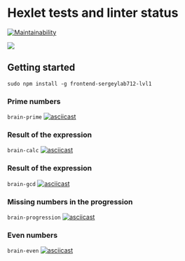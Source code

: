 # Hexlet tests and linter status
[![Maintainability](https://api.codeclimate.com/v1/badges/a99a88d28ad37a79dbf6/maintainability)](https://codeclimate.com/github/sergey712lab/frontend-project-lvl1/maintainability)

<img src="https://github.com/sergey712lab/frontend-project-lvl1/workflows/CI/badge.svg" />

## Getting started
```sudo npm install -g frontend-sergeylab712-lvl1```

### Prime numbers
```brain-prime```
[![asciicast](https://asciinema.org/a/8ifgKEwpMSwTzjP3KmD3Unl48.svg)](https://asciinema.org/a/8ifgKEwpMSwTzjP3KmD3Unl48)

### Result of the expression
```brain-calc```
[![asciicast](https://asciinema.org/a/TmcE1vLekuK67DGnkLU0HeQpd.svg)](https://asciinema.org/a/TmcE1vLekuK67DGnkLU0HeQpd)

### Result of the expression
```brain-gcd```
[![asciicast](https://asciinema.org/a/nElvQTov3D4HZ8ExMRNxAaxWq.svg)](https://asciinema.org/a/nElvQTov3D4HZ8ExMRNxAaxWq)

### Missing numbers in the progression
```brain-progression```
[![asciicast](https://asciinema.org/a/MU3beOdnHa7zNzbsnUyNCDXy4.svg)](https://asciinema.org/a/MU3beOdnHa7zNzbsnUyNCDXy4)

### Even numbers
```brain-even```
[![asciicast](https://asciinema.org/a/BgTvEPOS8zBKbC9nBXL8Pvz0B.svg)](https://asciinema.org/a/BgTvEPOS8zBKbC9nBXL8Pvz0B)
